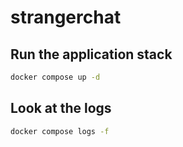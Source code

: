 # strangerchat

## Run the application stack

```bash
docker compose up -d
```

## Look at the logs

```bash
docker compose logs -f
```